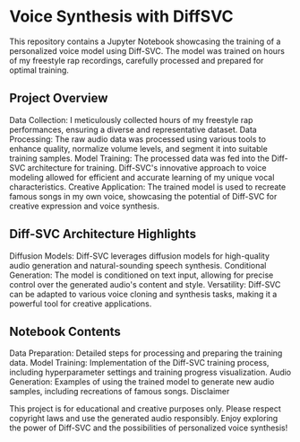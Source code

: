 # Voice Synthesis with DiffSVC

This repository contains a Jupyter Notebook showcasing the training of a personalized voice model using Diff-SVC. The model was trained on hours of my freestyle rap recordings, carefully processed and prepared for optimal training.

## Project Overview
Data Collection: I meticulously collected hours of my freestyle rap performances, ensuring a diverse and representative dataset.
Data Processing: The raw audio data was processed using various tools to enhance quality, normalize volume levels, and segment it into suitable training samples.
Model Training: The processed data was fed into the Diff-SVC architecture for training. Diff-SVC's innovative approach to voice modeling allowed for efficient and accurate learning of my unique vocal characteristics.
Creative Application: The trained model is used to recreate famous songs in my own voice, showcasing the potential of Diff-SVC for creative expression and voice synthesis.

## Diff-SVC Architecture Highlights
Diffusion Models: Diff-SVC leverages diffusion models for high-quality audio generation and natural-sounding speech synthesis.
Conditional Generation: The model is conditioned on text input, allowing for precise control over the generated audio's content and style.
Versatility: Diff-SVC can be adapted to various voice cloning and synthesis tasks, making it a powerful tool for creative applications.

## Notebook Contents
Data Preparation: Detailed steps for processing and preparing the training data.
Model Training: Implementation of the Diff-SVC training process, including hyperparameter settings and training progress visualization.
Audio Generation: Examples of using the trained model to generate new audio samples, including recreations of famous songs.
Disclaimer

This project is for educational and creative purposes only. Please respect copyright laws and use the generated audio responsibly.
Enjoy exploring the power of Diff-SVC and the possibilities of personalized voice synthesis!
